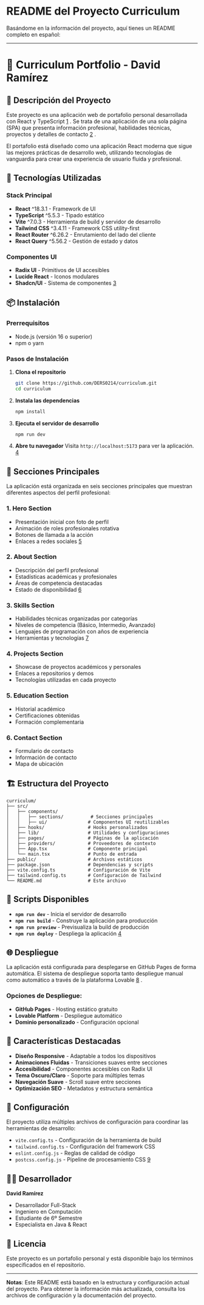 


# README del Proyecto Curriculum

Basándome en la información del proyecto, aquí tienes un README completo en español:

---

# 📄 Curriculum Portfolio - David Ramírez

## 🎯 Descripción del Proyecto

Este proyecto es una aplicación web de portafolio personal desarrollada con React y TypeScript [1](#0-0) . Se trata de una aplicación de una sola página (SPA) que presenta información profesional, habilidades técnicas, proyectos y detalles de contacto [2](#0-1) .

El portafolio está diseñado como una aplicación React moderna que sigue las mejores prácticas de desarrollo web, utilizando tecnologías de vanguardia para crear una experiencia de usuario fluida y profesional.

## 🚀 Tecnologías Utilizadas

### Stack Principal
- **React** ^18.3.1 - Framework de UI
- **TypeScript** ^5.5.3 - Tipado estático
- **Vite** ^7.0.3 - Herramienta de build y servidor de desarrollo
- **Tailwind CSS** ^3.4.11 - Framework CSS utility-first
- **React Router** ^6.26.2 - Enrutamiento del lado del cliente
- **React Query** ^5.56.2 - Gestión de estado y datos

### Componentes UI
- **Radix UI** - Primitivos de UI accesibles
- **Lucide React** - Iconos modulares
- **Shadcn/UI** - Sistema de componentes [3](#0-2) 

## 📦 Instalación

### Prerrequisitos
- Node.js (versión 16 o superior)
- npm o yarn

### Pasos de Instalación

1. **Clona el repositorio**
   ```bash
   git clone https://github.com/DERS0214/curriculum.git
   cd curriculum
   ```

2. **Instala las dependencias**
   ```bash
   npm install
   ```

3. **Ejecuta el servidor de desarrollo**
   ```bash
   npm run dev
   ```

4. **Abre tu navegador**
   Visita `http://localhost:5173` para ver la aplicación. [4](#0-3) 

## 🎨 Secciones Principales

La aplicación está organizada en seis secciones principales que muestran diferentes aspectos del perfil profesional:

### 1. **Hero Section** 
- Presentación inicial con foto de perfil
- Animación de roles profesionales rotativa
- Botones de llamada a la acción
- Enlaces a redes sociales [5](#0-4) 

### 2. **About Section**
- Descripción del perfil profesional
- Estadísticas académicas y profesionales
- Áreas de competencia destacadas
- Estado de disponibilidad [6](#0-5) 

### 3. **Skills Section**
- Habilidades técnicas organizadas por categorías
- Niveles de competencia (Básico, Intermedio, Avanzado)
- Lenguajes de programación con años de experiencia
- Herramientas y tecnologías [7](#0-6) 

### 4. **Projects Section**
- Showcase de proyectos académicos y personales
- Enlaces a repositorios y demos
- Tecnologías utilizadas en cada proyecto

### 5. **Education Section**
- Historial académico
- Certificaciones obtenidas
- Formación complementaria

### 6. **Contact Section**
- Formulario de contacto
- Información de contacto
- Mapa de ubicación

## 🏗️ Estructura del Proyecto

```
curriculum/
├── src/
│   ├── components/
│   │   ├── sections/          # Secciones principales
│   │   ├── ui/               # Componentes UI reutilizables
│   ├── hooks/                # Hooks personalizados
│   ├── lib/                  # Utilidades y configuraciones
│   ├── pages/                # Páginas de la aplicación
│   ├── providers/            # Proveedores de contexto
│   ├── App.tsx               # Componente principal
│   └── main.tsx              # Punto de entrada
├── public/                   # Archivos estáticos
├── package.json              # Dependencias y scripts
├── vite.config.ts            # Configuración de Vite
├── tailwind.config.ts        # Configuración de Tailwind
└── README.md                 # Este archivo
```

## 🚀 Scripts Disponibles

- **`npm run dev`** - Inicia el servidor de desarrollo
- **`npm run build`** - Construye la aplicación para producción
- **`npm run preview`** - Previsualiza la build de producción
- **`npm run deploy`** - Despliega la aplicación [4](#0-3) 

## 🌐 Despliegue

La aplicación está configurada para desplegarse en GitHub Pages de forma automática. El sistema de despliegue soporta tanto despliegue manual como automático a través de la plataforma Lovable [8](#0-7) .

### Opciones de Despliegue:
- **GitHub Pages** - Hosting estático gratuito
- **Lovable Platform** - Despliegue automático
- **Dominio personalizado** - Configuración opcional

## 🎯 Características Destacadas

- **Diseño Responsive** - Adaptable a todos los dispositivos
- **Animaciones Fluidas** - Transiciones suaves entre secciones
- **Accesibilidad** - Componentes accesibles con Radix UI
- **Tema Oscuro/Claro** - Soporte para múltiples temas
- **Navegación Suave** - Scroll suave entre secciones
- **Optimización SEO** - Metadatos y estructura semántica

## 🔧 Configuración

El proyecto utiliza múltiples archivos de configuración para coordinar las herramientas de desarrollo:

- `vite.config.ts` - Configuración de la herramienta de build
- `tailwind.config.ts` - Configuración del framework CSS
- `eslint.config.js` - Reglas de calidad de código
- `postcss.config.js` - Pipeline de procesamiento CSS [9](#0-8) 

## 👨‍💻 Desarrollador

**David Ramírez**
- Desarrollador Full-Stack
- Ingeniero en Computación
- Estudiante de 6º Semestre
- Especialista en Java & React

## 📄 Licencia

Este proyecto es un portafolio personal y está disponible bajo los términos especificados en el repositorio.

---

**Notas**: Este README está basado en la estructura y configuración actual del proyecto. Para obtener la información más actualizada, consulta los archivos de configuración y la documentación del proyecto.
